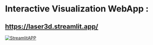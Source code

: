 # Interactive Visualization WebApp :

## https://laser3d.streamlit.app/

[![StreamlitAPP](https://img.shields.io/badge/StreamlitAPP-streamlit-red)](https://laser3d.streamlit.app/) 